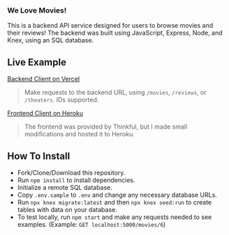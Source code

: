 ### We Love Movies!
This is a backend API service designed for users to browse movies and their reviews!
The backend was built using JavaScript, Express, Node, and Knex, using an SQL database.

## Live Example
[Backend Client on Vercel](https://dl-movies-backend.vercel.app/)
> Make requests to the backend URL, using `/movies`, `/reviews`, or `/theaters`. IDs supported.

[Frontend Client on Heroku](https://dl-movies-frontend.herokuapp.com/)
> The frontend was provided by Thinkful, but I made small modifications and hosted it to Heroku.

## How To Install
- Fork/Clone/Download this repository.
- Run `npm install` to install dependencies.
- Initialize a remote SQL database.
- Copy `.env.sample` to `.env` and change any necessary database URLs.
- Run `npx knex migrate:latest` and then `npx knex seed:run` to create tables with data on your database.
- To test locally, run `npm start` and make any requests needed to see examples. (Example: `GET localhost:5000/movies/6`)

